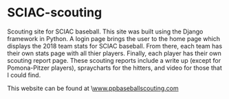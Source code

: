 # SCIAC-scouting


Scouting site for SCIAC baseball. This site was built using the Django framework in Python. A login page brings the user to the home page which displays the 2018 team stats for SCIAC baseball. From there, each team has their own stats page with all thier players. Finally, each player has their own scouting report page. These scouting reports include a write up (except for Pomona-Pitzer players), spraycharts for the hitters, and video for those that I could find. 

This website can be found at \\www.ppbaseballscouting.com
